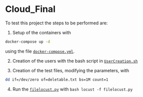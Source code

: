 # Cloud_Final

To test this project the steps to be performed are:

1. Setup of the containers with
 ```bash
docker-compose up -d
```
using the file [`docker-compose.yml`](docker-compose.yml).

2. Creation of the users with the bash script in [`UserCreation.sh`](UserCreation.sh)
  
3. Creation of the test files, modifying the parameters, with
 ```bash 
 dd if=/dev/zero of=deletable.txt bs=1M count=1
 ```
4. Run the  [`filelocust.py`](filelocust.py) with
 ```bash locust -f filelocust.py ```
